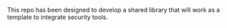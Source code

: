 This repo has been designed to develop a shared library that will work as a template to integrate security tools.
